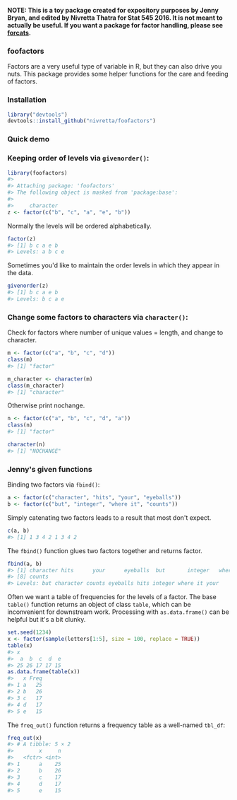 <!-- README.md is generated from README.Rmd. Please edit that file -->
**NOTE: This is a toy package created for expository purposes by Jenny Bryan, and edited by Nivretta Thatra for Stat 545 2016. It is not meant to actually be useful. If you want a package for factor handling, please see [forcats](https://cran.r-project.org/package=forcats).**

### foofactors

Factors are a very useful type of variable in R, but they can also drive you nuts. This package provides some helper functions for the care and feeding of factors.

### Installation

``` r
library("devtools")
devtools::install_github("nivretta/foofactors")
```

### Quick demo

### Keeping order of levels via `givenorder()`:

``` r
library(foofactors)
#> 
#> Attaching package: 'foofactors'
#> The following object is masked from 'package:base':
#> 
#>     character
z <- factor(c("b", "c", "a", "e", "b"))
```

Normally the levels will be ordered alphabetically.

``` r
factor(z)
#> [1] b c a e b
#> Levels: a b c e
```

Sometimes you'd like to maintain the order levels in which they appear in the data.

``` r
givenorder(z)
#> [1] b c a e b
#> Levels: b c a e
```

### Change some factors to characters via `character()`:

Check for factors where number of unique values = length, and change to character.

``` r
m <- factor(c("a", "b", "c", "d"))
class(m)
#> [1] "factor"

m_character <- character(m)
class(m_character)
#> [1] "character"
```

Otherwise print nochange.

``` r
n <- factor(c("a", "b", "c", "d", "a"))
class(n)
#> [1] "factor"

character(n)
#> [1] "NOCHANGE"
```

### Jenny's given functions

Binding two factors via `fbind()`:

``` r
a <- factor(c("character", "hits", "your", "eyeballs"))
b <- factor(c("but", "integer", "where it", "counts"))
```

Simply catenating two factors leads to a result that most don't expect.

``` r
c(a, b)
#> [1] 1 3 4 2 1 3 4 2
```

The `fbind()` function glues two factors together and returns factor.

``` r
fbind(a, b)
#> [1] character hits      your      eyeballs  but       integer   where it 
#> [8] counts   
#> Levels: but character counts eyeballs hits integer where it your
```

Often we want a table of frequencies for the levels of a factor. The base `table()` function returns an object of class `table`, which can be inconvenient for downstream work. Processing with `as.data.frame()` can be helpful but it's a bit clunky.

``` r
set.seed(1234)
x <- factor(sample(letters[1:5], size = 100, replace = TRUE))
table(x)
#> x
#>  a  b  c  d  e 
#> 25 26 17 17 15
as.data.frame(table(x))
#>   x Freq
#> 1 a   25
#> 2 b   26
#> 3 c   17
#> 4 d   17
#> 5 e   15
```

The `freq_out()` function returns a frequency table as a well-named `tbl_df`:

``` r
freq_out(x)
#> # A tibble: 5 × 2
#>        x     n
#>   <fctr> <int>
#> 1      a    25
#> 2      b    26
#> 3      c    17
#> 4      d    17
#> 5      e    15
```
